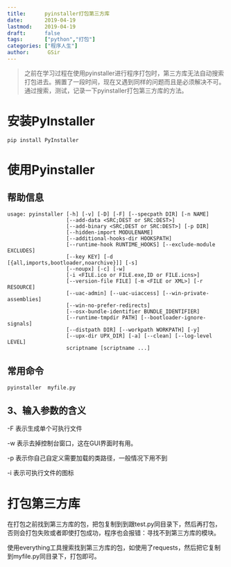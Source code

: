 ```yaml
---
title:      pyinstaller打包第三方库
date:       2019-04-19
lastmod:    2019-04-19
draft:      false
tags:       ["python","打包"]
categories: ["程序人生"]
author:      GSir
---
```


> 之前在学习过程在使用pyinstaller进行程序打包时，第三方库无法自动搜索打包进去。搁置了一段时间，现在又遇到同样的问题而且是必须解决不可。通过搜索，测试，记录一下pyinstaller打包第三方库的方法。

<!--more-->

# 安装PyInstaller

```shell
pip install PyInstaller
```
# 使用Pyinstaller

## 帮助信息
```
usage: pyinstaller [-h] [-v] [-D] [-F] [--specpath DIR] [-n NAME]
                   [--add-data <SRC;DEST or SRC:DEST>]
                   [--add-binary <SRC;DEST or SRC:DEST>] [-p DIR]
                   [--hidden-import MODULENAME]
                   [--additional-hooks-dir HOOKSPATH]
                   [--runtime-hook RUNTIME_HOOKS] [--exclude-module EXCLUDES]
                   [--key KEY] [-d [{all,imports,bootloader,noarchive}]] [-s]
                   [--noupx] [-c] [-w]
                   [-i <FILE.ico or FILE.exe,ID or FILE.icns>]
                   [--version-file FILE] [-m <FILE or XML>] [-r RESOURCE]
                   [--uac-admin] [--uac-uiaccess] [--win-private-assemblies]
                   [--win-no-prefer-redirects]
                   [--osx-bundle-identifier BUNDLE_IDENTIFIER]
                   [--runtime-tmpdir PATH] [--bootloader-ignore-signals]
                   [--distpath DIR] [--workpath WORKPATH] [-y]
                   [--upx-dir UPX_DIR] [-a] [--clean] [--log-level LEVEL]
                   scriptname [scriptname ...]
```

## 常用命令

```shell
pyinstaller  myfile.py
```
## 3、输入参数的含义

-F 表示生成单个可执行文件

-w 表示去掉控制台窗口，这在GUI界面时有用。

-p 表示你自己自定义需要加载的类路径，一般情况下用不到

-i 表示可执行文件的图标

# 打包第三方库

在打包之前找到第三方库的包，把包复制到到跟test.py同目录下，然后再打包，否则会打包失败或者即使打包成功，程序也会报错：寻找不到第三方库的模块。


使用everything工具搜索找到第三方库的包，如使用了requests，然后把它复制到myfile.py同目录下，打包即可。